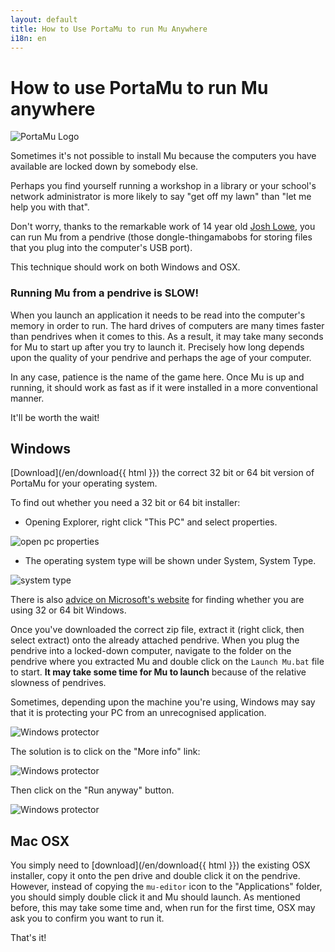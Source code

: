 ```yaml
---
layout: default
title: How to Use PortaMu to run Mu Anywhere 
i18n: en
---
```


# How to use PortaMu to run Mu anywhere

<div class="row">
  <img src="/img/portamu.png" alt="PortaMu Logo" class="img-responsive center-block img-rounded"/>
  <br/>
</div>

Sometimes it's not possible to install Mu because the computers you have
available are locked down by somebody else.

Perhaps you find yourself running a workshop in a library or your school's
network administrator is more likely to say "get off my lawn" than "let me help
you with that".

Don't worry, thanks to the remarkable work of 14 year old
[Josh Lowe](http://allaboutcode.co.uk/), you can run Mu from a pendrive
(those dongle-thingamabobs for storing files that you plug into the computer's
USB port).

This technique should work on both Windows and OSX.

<div class="alert alert-warning" role="alert">
    <h3>Running Mu from a pendrive is <strong>SLOW</strong>!</h3>
    <p>When you launch an application it needs to be read into the computer's
    memory in order to run. The hard drives of computers are many times faster
    than pendrives when it comes to this. As a result, it may take many
    seconds for Mu to start up after you try to launch it. Precisely how long
    depends upon the quality of your pendrive and perhaps the age of your
    computer.</p>
    <p>In any case, patience is the name of the game here. Once Mu is up and
    running, it should work as fast as if it were installed in a more
    conventional manner.</p>
    <p>It'll be worth the wait!</p>
</div>

## Windows

[Download](/en/download{{ html }}) the correct 32 bit or 64 bit version of PortaMu for
your operating system.

To find out whether you need a 32 bit or 64 bit installer:

+ Opening Explorer, right click "This PC" and select properties.

<div class="row">
  <img src="/img/en/howto/windows_open_pc_properties_annotated.png" alt="open pc properties" class="img-responsive center-block img-rounded movie"/>
  <br/>
</div>

+ The operating system type will be shown under System, System Type.

<div class="row">
  <img src="/img/en/howto/windows_system_properties_annotated.png" alt="system type" class="img-responsive center-block img-rounded movie"/>
  <br/>
</div>

There is also [advice on Microsoft's website](https://support.microsoft.com/en-us/help/15056/windows-7-32-64-bit-faq) for finding whether you are using 32 or 64 bit Windows.

Once you've downloaded the correct zip file, extract it (right click, then
select extract) onto the already attached pendrive. When you plug the pendrive
into a locked-down computer, navigate to the folder on the pendrive where you
extracted Mu and double click on the `Launch Mu.bat` file to start. **It may
take some time for Mu to launch** because of the relative slowness of
pendrives.

Sometimes, depending upon the machine you're using, Windows may say that it is
protecting your PC from an unrecognised application.

<div class="row">
  <img src="/img/en/howto/beta/win10.2.png" alt="Windows protector" class="img-responsive center-block img-rounded movie"/>
  <br/>
</div>

The solution is to click on the "More info" link:

<div class="row">
  <img src="/img/en/howto/beta/win10.2_annotated.png" alt="Windows protector" class="img-responsive center-block img-rounded movie"/>
  <br/>
</div>

Then click on the "Run anyway" button.

<div class="row">
  <img src="/img/en/howto/beta/win10.3.png" alt="Windows protector" class="img-responsive center-block img-rounded movie"/>
  <br/>
</div>

## Mac OSX

You simply need to [download](/en/download{{ html }}) the existing OSX installer, copy it
onto the pen drive and double click it on the pendrive. However, instead of
copying the `mu-editor` icon to the "Applications" folder, you should simply
double click it and Mu should launch. As mentioned before, this may take some
time and, when run for the first time, OSX may ask you to confirm you want to
run it.

That's it!
